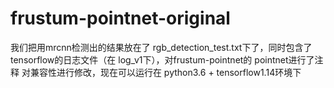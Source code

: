 # frustum-pointnet-original
我们把用mrcnn检测出的结果放在了 rgb_detection_test.txt下了，同时包含了 tensorflow的日志文件（在 log_v1下），对frustum-pointnet的 pointnet进行了注释 对兼容性进行修改，现在可以运行在 python3.6 + tensorflow1.14环境下
